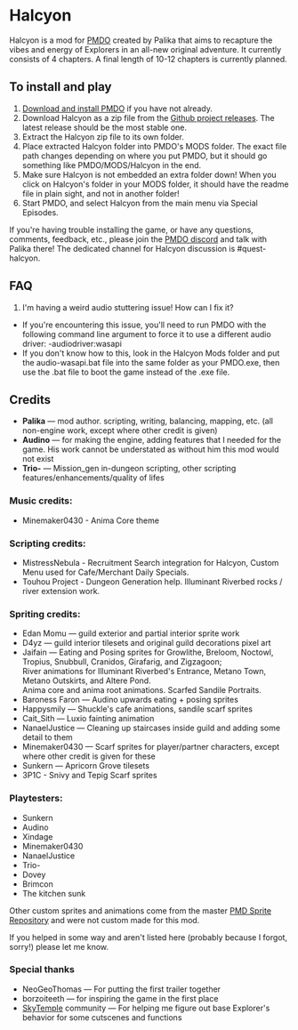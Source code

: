 # Halcyon
Halcyon is a mod for [PMDO](https://github.com/audinowho/PMDODump/) created by Palika that aims to recapture the vibes and energy of Explorers in an all-new original adventure.
It currently consists of 4 chapters. 
A final length of 10-12 chapters is currently planned.

## To install and play
1. [Download and install PMDO](https://github.com/audinowho/PMDODump/releases) if you have not already.
2. Download Halcyon as a zip file from the [Github project releases](https://github.com/Palikadude/Halcyon/releases). The latest release should be the most stable one.
3. Extract the Halcyon zip file to its own folder.
4. Place extracted Halcyon folder into PMDO's MODS folder. The exact file path changes depending on where you put PMDO, but it should go something like PMDO/MODS/Halcyon in the end.
5. Make sure Halcyon is not embedded an extra folder down! When you click on Halcyon's folder in your MODS folder, it should have the readme file in plain sight, and not in another folder!
6. Start PMDO, and select Halcyon from the main menu via Special Episodes.

If you're having trouble installing the game, or have any questions, comments, feedback, etc., please join the [PMDO discord](https://discord.gg/37VKndMsr2) and talk with Palika there! The dedicated channel for Halcyon discussion is #quest-halcyon.



## FAQ
1. I'm having a weird audio stuttering issue! How can I fix it?
* If you're encountering this issue, you'll need to run PMDO with the following command line argument to force it to use a different audio driver: -audiodriver:wasapi
* If you don't know how to this, look in the Halcyon Mods folder and put the audio-wasapi.bat file into the same folder as your PMDO.exe, then use the .bat file to boot the game instead of the .exe file.



## Credits
* **Palika** — mod author. scripting, writing, balancing, mapping, etc. (all non-engine work, except where other credit is given)  
* **Audino** — for making the engine, adding features that I needed for the game. His work cannot be understated as without him this mod would not exist  
* **Trio-** — Mission_gen in-dungeon scripting, other scripting features/enhancements/quality of lifes 

### Music credits:
* Minemaker0430 - Anima Core theme

### Scripting credits:
* MistressNebula - Recruitment Search integration for Halcyon, Custom Menu used for Cafe/Merchant Daily Specials.
* Touhou Project - Dungeon Generation help. Illuminant Riverbed rocks / river extension work.

### Spriting credits:
* Edan Momu — guild exterior and partial interior sprite work
* D4yz — guild interior tilesets and original guild decorations pixel art
* Jaifain — Eating and Posing sprites for Growlithe, Breloom, Noctowl, Tropius, Snubbull, Cranidos, Girafarig, and Zigzagoon; <br>
River animations for Illuminant Riverbed's Entrance, Metano Town, Metano Outskirts, and Altere Pond. <br>
Anima core and anima root animations. Scarfed Sandile Portraits.
* Baroness Faron — Audino upwards eating + posing sprites
* Happysmily — Shuckle's cafe animations, sandile scarf sprites
* Cait_Sith — Luxio fainting animation
* NanaelJustice — Cleaning up staircases inside guild and adding some detail to them
* Minemaker0430 — Scarf sprites for player/partner characters, except where other credit is given for these
* Sunkern — Apricorn Grove tilesets
* 3P1C - Snivy and Tepig Scarf sprites

### Playtesters:
* Sunkern
* Audino
* Xindage
* Minemaker0430
* NanaelJustice
* Trio-
* Dovey
* Brimcon
* The kitchen sunk

Other custom sprites and animations come from the master [PMD Sprite Repository](https://sprites.pmdcollab.org/) and were not custom made for this mod.

If you helped in some way and aren't listed here (probably because I forgot, sorry!) please let me know.

### Special thanks
* NeoGeoThomas — For putting the first trailer together
* borzoiteeth — for inspiring the game in the first place
* [SkyTemple](https://skytemple.org/) community — For helping me figure out base Explorer's behavior for some cutscenes and functions
